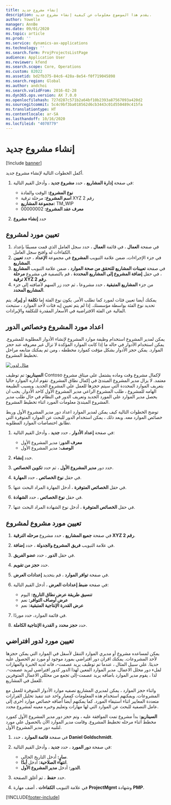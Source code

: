```yaml
---
title: إنشاء مشروع جديد
description: يقدم هذا الموضوع معلومات عن كيفية إنشاء مشروع جديد.
author: Yowelle
manager: AnnBe
ms.date: 09/01/2020
ms.topic: article
ms.prod: ''
ms.service: dynamics-ax-applications
ms.technology: ''
ms.search.form: ProjProjectsListPage
audience: Application User
ms.reviewer: kfend
ms.search.scope: Core, Operations
ms.custom: 82022
ms.assetid: bd2fb375-84c6-428a-8e54-f0f719045898
ms.search.region: Global
ms.author: andchoi
ms.search.validFrom: 2016-02-28
ms.dyn365.ops.version: AX 7.0.0
ms.openlocfilehash: 727d287c571b2a64bf10b2393a87567093a420d2
ms.sourcegitcommit: 5c4c9bf3ba018562d6cb3443c01d550489c415fa
ms.translationtype: HT
ms.contentlocale: ar-SA
ms.lasthandoff: 10/16/2020
ms.locfileid: "4070779"
---
```

# <a name="create-a-new-project"></a>إنشاء مشروع جديد

[!include [banner](../includes/banner.md)]

أكمل الخطوات التالية لإنشاء مشروع جديد.

1. في صفحة **إدارة المشاريع** ، حدد **مشروع جديد** ، وأدخل القيم التالية:

    - **نوع المشروع:** الوقت والمادة
    - **اسم المشروع:** مرحلة ترقية XYZ رقم 2
    - **مجموعة المشاريع:** TM\_WIP
    - **معرف عقد المشروع:** 00000002

2. حدد **إنشاء مشروع**

## <a name="assign-a-resource-to-a-project"></a>تعيين مورد لمشروع

1. في صفحة **العمال** ، في قائمة **العمال** ، حدد سجل العامل الذي قمت مسبقًا بإعداد الكفاءات له وافتح سجل العامل.
2. في جزء الإجراءات، ضمن علامة التبويب **المشروع** في مجموعة **الإعداد** ، حدد **تعيين المشاريع**.
3. في صفحة **تعيينات المشاريع للتحقق من صحة الموارد** ، ضمن علامة التبويب **المشاريع** ، في حقل **إضافة المشروع إلى المشاريع المحددة** ، قم بالتصفية في مشروع **مرحلة ترقية XYZ رقم 2**.
4. من جزء **المشاريع المتبقية** ، حدد مشروعا ، ثم حدد زر السهم لأضافته إلى جزء **المشاريع المحدد**.

يمكنك أيضا تعيين فئات لمورد كما تطلب الأمر. يكون نوع الفئة إما **تكلفة** أو **إيراد**. يتم تحديد نوع الفئة بواسطة مؤسستك. إذا لم يتم تعيين إيه فئات لأحد الموارد ، ستبحث المالية عن الفئة الافتراضية في الأسعار المقدرة للتكلفة والإيرادات.

## <a name="set-up-project-resource-and-role-characteristics"></a>اعداد مورد المشروع وخصائص الدور

يمكن لمدير المشروع استخدام وظيفة موارد المشروع لإنشاء الأدوار المطلوبة للمشروع. يمكن استخدام الأدوار في حاله ما إذا كانت الموارد المؤكدة لا تزال غير معروفه عند حجز الموارد. يمكن حجز الأدوار بشكل مؤقت كموارد مخططه ، ومن ثم يمكنك متابعه مراحل تخطيط المشروع.

[![مثال لدور](./media/projectresourcing05.jpg)](./media/projectresourcing05.jpg) 

**السيناريو:** تم توظيف Contoso لإكمال مشروع وقت وماده يشتمل علي ميثاق مشروع معتمد. لا يزال مدير المشروع المبتدئ في إكمال نطاق المشروع. تقوم أداره الموارد حاليا بتعريف الموارد المحددة التي سيتم حجزها للعمل علي المشروع الجديد. وبسبب الطبيعة الهامه للمشروع ، طلب المشروع الراعي مدير المشروع الأول كاحد الأدوار. يجب ان يحصل مدير الموارد علي المورد الجديد وتعريف الدور في النظام في حال طلب مدير المشروع المبتدئ معلومات المورد اثناء تخطيط المشروع.

توضح الخطوات التالية كيف يمكن لمدير الموارد اعداد دور مدير المشروع الأول وربط خصائص الموارد معه. وبعد ذلك ، يمكن استخدام الدور للبحث عن الموارد المتوفرة التي تطابق اختصاصات الموارد المطلوبة.

1. في صفحة **إعداد الأدوار** ، حدد **جديد** ، وأدخل القيم التالية:

    - **معرف الدور:** مدير المشروع الأول
    - **الوصف:** مدير المشروع الأول

2. حدد **إنشاء**.
3. حدد دور **مدير المشروع الأول** ، ثم حدد **تكوين الخصائص**.
4. في حقل **نوع الخصائص** ، حدد **المهارة**.
5. في حقل **الخصائص المتوفرة** ، أدخل المهارة المراد البحث عنها.
6. في حقل **نوع الخصائص** ، حدد **الشهادة**.
7. في حقل **الخصائص المتوفرة** ، أدخل نوع الشهادة المراد البحث عنها.

## <a name="assign-a-project-resource-to-a-project"></a>تعيين مورد مشروع لمشروع

1. في صفحة **جميع المشاريع** ، حدد مشروع **مرحله الترقية XYZ رقم 2**.
2. في علامة التبويب **فريق المشروع والجدولة** ، حدد **إضافة**.
3. في حقل **الدور** ، حدد **عضو الفريق**.
4. حدد **حجز من تقويم**.
5. في صفحة **توافر الموارد** ، قم بتحديد **إعدادات العرض**.
6. في صفحة **ضبط إعدادات العرض** ، أدخل القيم التالية:

    - **تنسيق طريقة عرض نطاق التاريخ:** اليوم
    - **عرض أوصاف التوافر:** نعم
    - **عرض القدرة الإنتاجية المتبقية:** نعم

7. في قائمة الموارد، حدد موردًا.
8. حدد **حجز محدد** و **القدرة الإنتاجية الكاملة**.

## <a name="assign-a-resource-to-a-default-role"></a>تعيين مورد لدور افتراضي

يمكن لمساعده مشروع أو مديري الموارد التنقل لأسفل في الموارد التي يمكن حجزها لأحد المشروعات. يمكنك اقران دور افتراضي بمورد موجود أو مورد تم الحصول عليه حديثا. علي سبيل المثال ، عندما تم توظيف يريد عصمت-، فانه لديه الخبرة والمهارات لملء دور محلل الاعمال. مدير الموارد المعين لهذا الدور كدور افتراضي ليريد عصمت-. لذا ، يقوم مدير الموارد باضافه يريد عصمت-إلى تجمع من محللي الاعمال المتوفرين للعمل في المشاريع.

واثناء حجز الموارد ، يمكن لمديري المشاريع تصفيه موارد الأدوار المتوفرة للعمل مع المشروعات. ويمكنهم استخدام هذه المعلومات كمعيار واحد عند تنفيذ تحليل القرارات متعددة المعايير اثناء استيفاء المورد. كما يمكنهم أيضا أضافه خصائص موارد أخرى إلى عامل التصفية للبحث عن الموارد التي لها مهارات وتعليم وخبره معينه لمشروع محدد.

**السيناريو:** بدأ مشروع تمت الموافقة عليه ، وتم حجز دور مدير المشروع الأول كمورد مخطط اثناء مرحله تخطيط المشروع. وقامت مدير الموارد الآن بالحصول علي مورد لتلبيه دور مدير المشروع الأول.

1. في صفحة **قائمة الموارد** ، حدد **Daniel Goldschmidt**.
2. في صفحة **دور المورد** ، حدد **جديد** ، وأدخل القيم التالية:

    - **سارٍ:** أدخل التاريخ الحالي.
    - **انتهاء الصلاحية:** أدخل **أبدًا**.
    - **الدور:** أدخل **مدير المشروع الأول**.

3. حدد **حفظ** ، ثم أغلق الصفحة.
4. في علامة التبويب **الكفاءات** ، أضف مهارة **ProjectMgmt** وشهادة **PMP**.


[!INCLUDE[footer-include](../includes/footer-banner.md)]